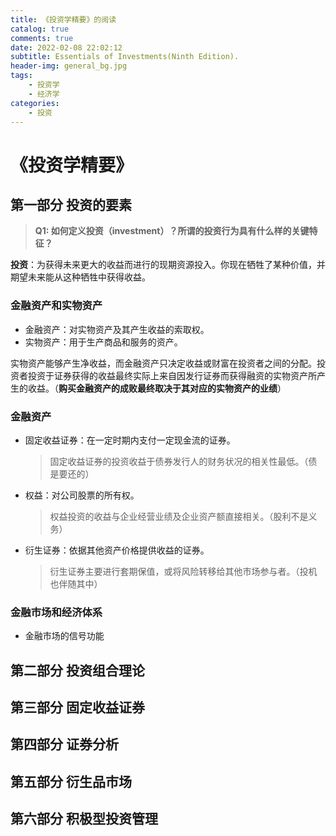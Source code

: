 ```yaml
---
title: 《投资学精要》的阅读
catalog: true
comments: true
date: 2022-02-08 22:02:12
subtitle: Essentials of Investments(Ninth Edition).
header-img: general_bg.jpg
tags:
    - 投资学
    - 经济学
categories:
    - 投资
---
```


# 《投资学精要》
## 第一部分 投资的要素

> **Q1: 如何定义投资（investment）？所谓的投资行为具有什么样的关键特征？**

**投资**：为获得未来更大的收益而进行的现期资源投入。你现在牺牲了某种价值，并期望未来能从这种牺牲中获得收益。

### 金融资产和实物资产

- 金融资产：对实物资产及其产生收益的索取权。
- 实物资产：用于生产商品和服务的资产。

实物资产能够产生净收益，而金融资产只决定收益或财富在投资者之间的分配。投资者投资于证券获得的收益最终实际上来自因发行证券而获得融资的实物资产所产生的收益。（**购买金融资产的成败最终取决于其对应的实物资产的业绩**）

### 金融资产

- 固定收益证券：在一定时期内支付一定现金流的证券。

  > 固定收益证券的投资收益于债券发行人的财务状况的相关性最低。（债是要还的）

- 权益：对公司股票的所有权。

  > 权益投资的收益与企业经营业绩及企业资产额直接相关。（股利不是义务）

- 衍生证券：依据其他资产价格提供收益的证券。

  >衍生证券主要进行套期保值，或将风险转移给其他市场参与者。（投机也伴随其中）

### 金融市场和经济体系

- 金融市场的信号功能

## 第二部分  投资组合理论

## 第三部分  固定收益证券

## 第四部分  证券分析

## 第五部分  衍生品市场

## 第六部分  积极型投资管理







